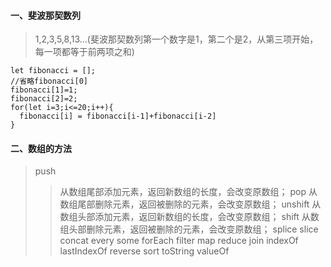 #### 一、斐波那契数列
> 1,2,3,5,8,13...(斐波那契数列第一个数字是1，第二个是2，从第三项开始，每一项都等于前两项之和)
```
let fibonacci = [];
//省略fibonacci[0]
fibonacci[1]=1;
fibonacci[2]=2;
for(let i=3;i<=20;i++){
  fibonacci[i] = fibonacci[i-1]+fibonacci[i-2]
}
```
#### 二、数组的方法
> push
>> 从数组尾部添加元素，返回新数组的长度，会改变原数组；
> pop
>> 从数组尾部删除元素，返回被删除的元素，会改变原数组；
> unshift
>> 从数组头部添加元素，返回新数组的长度，会改变原数组；
> shift
>> 从数组头部删除元素，返回被删除的元素，会改变原数组；
> splice
> slice
> concat
> every
> some
> forEach
> filter
> map
> reduce
> join
> indexOf
> lastIndexOf
> reverse 
> sort
> toString
> valueOf
>
